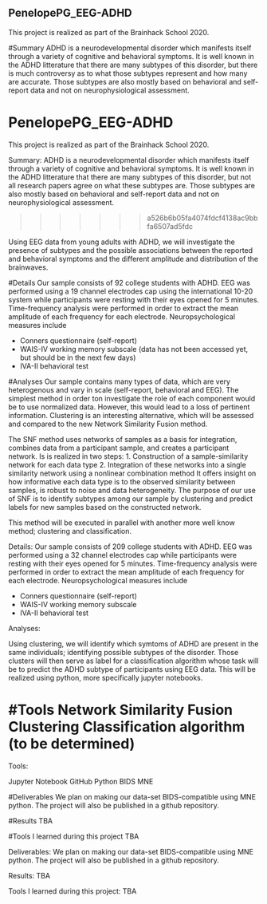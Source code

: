 
## PenelopePG_EEG-ADHD
This project is realized as part of the Brainhack School 2020.

#Summary
ADHD is a neurodevelopmental disorder which manifests itself through a variety of cognitive and 
behavioral symptoms. It is well known in the ADHD litterature that there are many subtypes of this
disorder, but there is much controversy as to what those subtypes represent and how many are accurate. 
Those subtypes are also mostly based on behavioral and self-report data and not on neurophysiological 
assessment.

# PenelopePG_EEG-ADHD
This project is realized as part of the Brainhack School 2020.

Summary:
ADHD is a neurodevelopmental disorder which manifests itself through a variety of cognitive and 
behavioral symptoms. It is well known in the ADHD litterature that there are many subtypes of this
disorder, but not all research papers agree on what these subtypes are. Those subtypes are also
mostly based on behavioral and self-report data and not on neurophysiological assessment.
>>>>>>> a526b6b05fa4074fdcf4138ac9bbfa6507ad5fdc

Using EEG data from young adults with ADHD, we will investigate the presence of subtypes and
the possible associations between the reported and behavioral symptoms and the different 
amplitude and distribution of the brainwaves.



#Details
Our sample consists of 92 college students with ADHD. EEG was performed using a 19 channel 
electrodes cap using the international 10-20 system while participants were resting with their eyes opened
for 5 minutes. Time-frequency analysis were performed in order to extract the mean amplitude of each frequency for each electrode.
Neuropsychological measures include
- Conners questionnaire (self-report)
- WAIS-IV working memory subscale (data has not been accessed yet, but should be in the next few days)
- IVA-II behavioral test

#Analyses
Our sample contains many types of data, which are very heterogenous and vary in scale (self-report, 
behavioral and EEG).
The simplest method in order ton investigate the role of each component would be to use normalized data.
However, this would lead to a loss of pertinent information. Clustering is an interesting alternative,
which will be assessed and compared to the new Network Similarity Fusion method.

The SNF method uses networks of samples as a basis for integration, combines data from a participant
sample, and creates a participant network. Is is realized in two steps:
	1. Construction of a sample-similarity network for each data type
	2. Integration of these networks into a single similarity network using a nonlinear combination
	   method
It offers insight on how informative each data type is to the observed similarity between samples,
is robust to noise and data heterogeneity. The purpose of our use of SNF is to identify subtypes
among our sample by clustering and predict labels for new samples based on the constructed network.	
  
This method will be executed in parallel with another more well know method; clustering and classification.


Details:
Our sample consists of 209 college students with ADHD. EEG was performed using a 32 channel 
electrodes cap while participants were resting with their eyes opened for 5 minutes. Time-frequency 
analysis were performed in order to extract the mean amplitude of each frequency for each electrode.
Neuropsychological measures include
- Conners questionnaire (self-report)
- WAIS-IV working memory subscale
- IVA-II behavioral test

Analyses:

Using clustering, we will identify which symtoms of ADHD are present in the same individuals; identifying
possible subtypes of the disorder. Those clusters will then serve as label for a classification 
algorithm whose task will be to predict the ADHD subtype of participants using EEG data. 
This will be realized using python, more specifically jupyter notebooks. 


#Tools
Network Similarity Fusion
Clustering
Classification algorithm (to be determined)
=======
Tools:

Jupyter Notebook
GitHub
Python
BIDS
MNE


#Deliverables
We plan on making our data-set BIDS-compatible using MNE python. 
The project will also be published in a github repository.

#Results
TBA

#Tools I learned during this project
TBA



Deliverables:
We plan on making our data-set BIDS-compatible using MNE python. 
The project will also be published in a github repository.

Results:
TBA

Tools I learned during this project:
TBA


